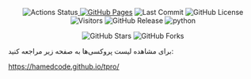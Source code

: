 <p align="center"><!-- Row 1: Core Status Badges -->
  <img src="https://img.shields.io/github/actions/workflow/status/hamedcode/port-based-v2ray-configs/main.yml?style=for-the-badge&logo=githubactions&logoColor=white" alt="Actions Status"><a href="https://hamedcode.github.io/port-based-v2ray-configs/" target="_blank">
    <img src="https://img.shields.io/badge/github-pages-121013?style=for-the-badge&logo=github&logoColor=white" alt="GitHub Pages"></a>
  <img src="https://img.shields.io/github/last-commit/hamedcode/port-based-v2ray-configs?style=for-the-badge&logo=git&logoColor=white" alt="Last Commit">
<img alt="GitHub License" src="https://img.shields.io/github/license/Hamedcode/port-based-v2ray-configs?style=for-the-badge">
<br><!-- Row 2: Stats & Social Badges -->
  <img src="https://komarev.com/ghpvc/?username=hamedcode&repo=port-based-v2ray-configs&color=blue&style=for-the-badge" alt="Visitors">
  <img alt="GitHub Release" src="https://img.shields.io/github/v/release/hamedcode/port-based-v2ray-configs?style=for-the-badge">
  <img src="https://img.shields.io/badge/Python-14354C?style=for-the-badge&logo=python&logoColor=white" alt="python">
  
<p align="center"><!-- Row 3: Core Status Badges -->
  <img src="https://img.shields.io/github/stars/hamedcode/port-based-v2ray-configs?style=social" alt="GitHub Stars">
  <img src="https://img.shields.io/github/forks/hamedcode/port-based-v2ray-configs?style=social" alt="GitHub Forks"></p>






برای مشاهده لیست پروکسی‌ها به صفحه زیر مراجعه کنید:


https://hamedcode.github.io/tpro/
